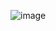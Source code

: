 ![image](https://github.com/365rafael/roteiroViagem/assets/97065934/8ca9bb88-d969-4ae4-bb01-43f705e79d1d)
